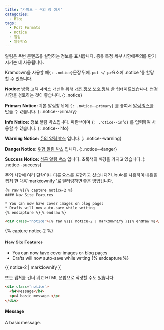 ```yaml
---
title: "가이드 - 주의 창 예시"
categories:
  - Blog
tags:
  - Post Formats
  - notice
  - 알림
  - 알림박스
---
```


알림은 주변 콘텐츠를 설명하는 정보를 표시합니다. 종종 특정 세부 사항에주의를 환기시키는 데 사용됩니다.

Kramdown을 사용할 때`{: .notice}`문장 뒤에`.pot </ p>`요소에`.notice '를 할당 할 수 있습니다.

**Notice:** 방금 고객 서비스 개선을 위해 [개인 정보 보호 정책](#) 을 업데이트했습니다. 변경 사항을 검토하는 것이 좋습니다.
{: .notice}

**Primary Notice:** 기본 알림창 뒤에 ``{: .notice--primary}`` 를 붙여서 [알림 박스](#)를 만들 수 있습니다.
{: .notice--primary}

**Info Notice:** 정보 알림 박스입니다. 파란색이며 ``{: .notice--info}`` 를 입력하여 사용할 수 있습니다.
{: .notice--info}

**Warning Notice:** [주의 알림 박스](#) 입니다.
{: .notice--warning}

**Danger Notice:** [위험 알림 박스](#) 입니다.
{: .notice--danger}

**Success Notice:** [성공 알림 박스](#) 입니다. 초록색의 배경을 가지고 있습니다.
{: .notice--success}

주의 사항에 여러 단락이나 다른 요소를 포함하고 싶습니까? Liquid를 사용하여 내용을 캡처 한 다음`markdownify '로 필터링하면 좋은 방법입니다.

```html
{% raw %}{% capture notice-2 %}
#### New Site Features

* You can now have cover images on blog pages
* Drafts will now auto-save while writing
{% endcapture %}{% endraw %}

<div class="notice">{% raw %}{{ notice-2 | markdownify }}{% endraw %}</div>
```

{% capture notice-2 %}
#### New Site Features

* You can now have cover images on blog pages
* Drafts will now auto-save while writing
{% endcapture %}

<div class="notice">
  {{ notice-2 | markdownify }}
</div>

또는 캡처를 건너 뛰고 HTML 문법으로 작성할 수도 있습니다.

```html
<div class="notice">
  <h4>Message</h4>
  <p>A basic message.</p>
</div>
```

<div class="notice">
  <h4>Message</h4>
  <p>A basic message.</p>
</div>